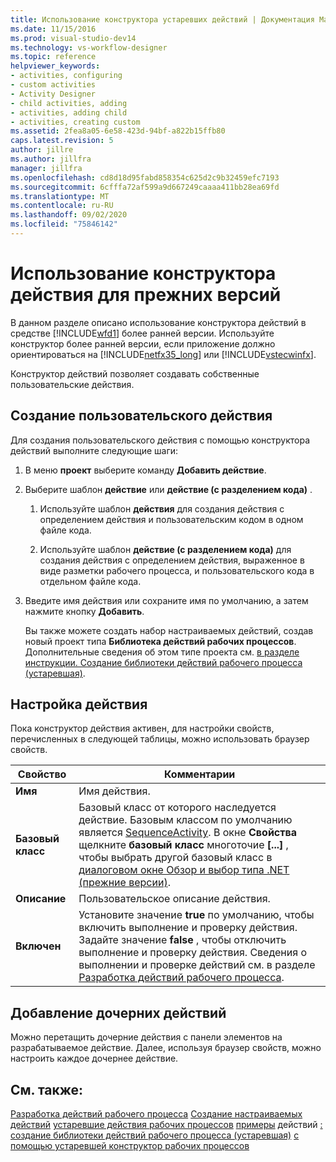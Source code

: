 ```yaml
---
title: Использование конструктора устаревших действий | Документация Майкрософт
ms.date: 11/15/2016
ms.prod: visual-studio-dev14
ms.technology: vs-workflow-designer
ms.topic: reference
helpviewer_keywords:
- activities, configuring
- custom activities
- Activity Designer
- child activities, adding
- activities, adding child
- activities, creating custom
ms.assetid: 2fea8a05-6e58-423d-94bf-a822b15ffb80
caps.latest.revision: 5
author: jillre
ms.author: jillfra
manager: jillfra
ms.openlocfilehash: cd8d18d95fabd858354c625d2c9b32459efc7193
ms.sourcegitcommit: 6cfffa72af599a9d667249caaaa411bb28ea69fd
ms.translationtype: MT
ms.contentlocale: ru-RU
ms.lasthandoff: 09/02/2020
ms.locfileid: "75846142"
---
```

# <a name="using-the-legacy-activity-designer"></a>Использование конструктора действия для прежних версий
В данном разделе описано использование конструктора действий в средстве [!INCLUDE[wfd1](../includes/wfd1-md.md)] более ранней версии. Используйте конструктор более ранней версии, если приложение должно ориентироваться на [!INCLUDE[netfx35_long](../includes/netfx35-long-md.md)] или [!INCLUDE[vstecwinfx](../includes/vstecwinfx-md.md)].

 Конструктор действий позволяет создавать собственные пользовательские действия.

## <a name="creating-a-custom-activity"></a>Создание пользовательского действия
 Для создания пользовательского действия с помощью конструктора действий выполните следующие шаги:

1. В меню **проект** выберите команду **Добавить действие**.

2. Выберите шаблон **действие** или **действие (с разделением кода)** .

   1. Используйте шаблон **действия** для создания действия с определением действия и пользовательским кодом в одном файле кода.

   2. Используйте шаблон **действие (с разделением кода)** для создания действия с определением действия, выраженное в виде разметки рабочего процесса, и пользовательского кода в отдельном файле кода.

3. Введите имя действия или сохраните имя по умолчанию, а затем нажмите кнопку **Добавить**.

   Вы также можете создать набор настраиваемых действий, создав новый проект типа **Библиотека действий рабочих процессов**. Дополнительные сведения об этом типе проекта см. [в разделе инструкции. Создание библиотеки действий рабочего процесса (устаревшая)](../workflow-designer/how-to-create-a-workflow-activity-library-legacy.md).

## <a name="configuring-an-activity"></a>Настройка действия
 Пока конструктор действия активен, для настройки свойств, перечисленных в следующей таблицы, можно использовать браузер свойств.

|Свойство|Комментарии|
|--------------|--------------|
|**Имя**|Имя действия.|
|**Базовый класс**|Базовый класс от которого наследуется действие. Базовым классом по умолчанию является [SequenceActivity](https://msdn2.microsoft.com/library/system.workflow.activities.sequenceactivity.aspx). В окне **Свойства** щелкните **базовый класс** многоточие **[...]** , чтобы выбрать другой базовый класс в [диалоговом окне Обзор и выбор типа .NET (прежние версии)](../workflow-designer/browse-and-select-a-dotnet-type-dialog-box-legacy.md).|
|**Описание**|Пользовательское описание действия.|
|**Включен**|Установите значение **true** по умолчанию, чтобы включить выполнение и проверку действия. Задайте значение **false** , чтобы отключить выполнение и проверку действия. Сведения о выполнении и проверке действий см. в разделе [Разработка действий рабочего процесса](https://msdn2.microsoft.com/library/ms734413.aspx).|

## <a name="adding-child-activities"></a>Добавление дочерних действий
 Можно перетащить дочерние действия с панели элементов на разрабатываемое действие. Далее, используя браузер свойств, можно настроить каждое дочернее действие.

## <a name="see-also"></a>См. также:
 [Разработка действий рабочего процесса](https://msdn2.microsoft.com/library/ms734413.aspx) [Создание настраиваемых действий](https://msdn2.microsoft.com/library/bb675228.aspx) [устаревшие действия рабочих процессов](../workflow-designer/legacy-workflow-activities.md) [примеры](https://msdn2.microsoft.com/library/bb472471.aspx) действий [: создание библиотеки действий рабочего процесса (устаревшая)](../workflow-designer/how-to-create-a-workflow-activity-library-legacy.md) [с помощью устаревшей конструктор рабочих процессов](../workflow-designer/using-the-legacy-workflow-designer.md)
